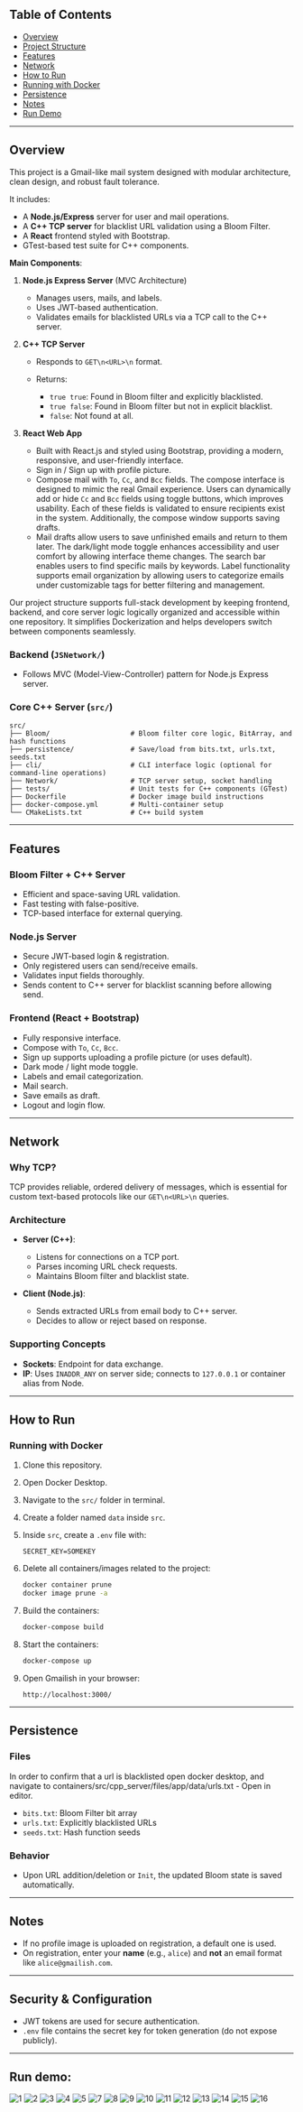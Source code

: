 ## Table of Contents

* [Overview](#overview)
* [Project Structure](#project-structure)
* [Features](#features)
* [Network](#network)
* [How to Run](#how-to-run)
* [Running with Docker](#running-with-docker)
* [Persistence](#persistence)
* [Notes](#notes)
* [Run Demo](#rundemo)

---

## Overview

This project is a Gmail-like mail system designed with modular architecture, clean design, and robust fault tolerance.

It includes:

* A **Node.js/Express** server for user and mail operations.
* A **C++ TCP server** for blacklist URL validation using a Bloom Filter.
* A **React** frontend styled with Bootstrap.
* GTest-based test suite for C++ components.

**Main Components**:

1. **Node.js Express Server** (MVC Architecture)

   * Manages users, mails, and labels.
   * Uses JWT-based authentication.
   * Validates emails for blacklisted URLs via a TCP call to the C++ server.

2. **C++ TCP Server**

   * Responds to `GET\n<URL>\n` format.
   * Returns:

     * `true true`: Found in Bloom filter and explicitly blacklisted.
     * `true false`: Found in Bloom filter but not in explicit blacklist.
     * `false`: Not found at all.

3. **React Web App**

   * Built with React.js and styled using Bootstrap, providing a modern, responsive, and user-friendly interface.
   * Sign in / Sign up with profile picture.
   * Compose mail with `To`, `Cc`, and `Bcc` fields. The compose interface is designed to mimic the real Gmail experience. Users can dynamically add or hide `Cc` and `Bcc` fields using toggle buttons, which improves usability. Each of these fields is validated to ensure recipients exist in the system. Additionally, the compose window supports saving drafts.
   * Mail drafts allow users to save unfinished emails and return to them later. The dark/light mode toggle enhances accessibility and user comfort by allowing interface theme changes. The search bar enables users to find specific mails by keywords. Label functionality supports email organization by allowing users to categorize emails under customizable tags for better filtering and management.


Our project structure supports full-stack development by keeping frontend, backend, and core server logic logically organized and accessible within one repository. It simplifies Dockerization and helps developers switch between components seamlessly.

### Backend (`JSNetwork/`)

* Follows MVC (Model-View-Controller) pattern for Node.js Express server.

### Core C++ Server (`src/`)

```
src/
├── Bloom/                    # Bloom filter core logic, BitArray, and hash functions
├── persistence/              # Save/load from bits.txt, urls.txt, seeds.txt
├── cli/                      # CLI interface logic (optional for command-line operations)
├── Network/                  # TCP server setup, socket handling
├── tests/                    # Unit tests for C++ components (GTest)
├── Dockerfile                # Docker image build instructions
├── docker-compose.yml        # Multi-container setup
└── CMakeLists.txt            # C++ build system
```

---

## Features

### Bloom Filter + C++ Server

* Efficient and space-saving URL validation.
* Fast testing with false-positive.
* TCP-based interface for external querying.

### Node.js Server

* Secure JWT-based login & registration.
* Only registered users can send/receive emails.
* Validates input fields thoroughly.
* Sends content to C++ server for blacklist scanning before allowing send.

### Frontend (React + Bootstrap)

* Fully responsive interface.
* Compose with `To`, `Cc`, `Bcc`.
* Sign up supports uploading a profile picture (or uses default).
* Dark mode / light mode toggle.
* Labels and email categorization.
* Mail search.
* Save emails as draft.
* Logout and login flow.

---

## Network

### Why TCP?

TCP provides reliable, ordered delivery of messages, which is essential for custom text-based protocols like our `GET\n<URL>\n` queries.

### Architecture

* **Server (C++)**:

  * Listens for connections on a TCP port.
  * Parses incoming URL check requests.
  * Maintains Bloom filter and blacklist state.

* **Client (Node.js)**:

  * Sends extracted URLs from email body to C++ server.
  * Decides to allow or reject based on response.

### Supporting Concepts

* **Sockets**: Endpoint for data exchange.
* **IP**: Uses `INADDR_ANY` on server side; connects to `127.0.0.1` or container alias from Node.

---

## How to Run

### Running with Docker

1. Clone this repository.
2. Open Docker Desktop.
3. Navigate to the `src/` folder in terminal.
4. Create a folder named `data` inside `src`.
5. Inside `src`, create a `.env` file with:

   ```env
   SECRET_KEY=SOMEKEY
   ```
6. Delete all containers/images related to the project:

   ```bash
   docker container prune
   docker image prune -a
   ```
7. Build the containers:

   ```bash
   docker-compose build
   ```
8. Start the containers:

   ```bash
   docker-compose up
   ```
9. Open Gmailish in your browser:

   ```
   http://localhost:3000/
   ```

---

## Persistence

### Files

In order to confirm that a url is blacklisted open docker desktop, and navigate to containers/src/cpp_server/files/app/data/urls.txt - Open in editor.
* `bits.txt`: Bloom Filter bit array
* `urls.txt`: Explicitly blacklisted URLs
* `seeds.txt`: Hash function seeds

### Behavior

* Upon URL addition/deletion or `Init`, the updated Bloom state is saved automatically.

---

## Notes

* If no profile image is uploaded on registration, a default one is used.
* On registration, enter your **name** (e.g., `alice`) and **not** an email format like `alice@gmailish.com`.

---

## Security & Configuration

* JWT tokens are used for secure authentication.
* `.env` file contains the secret key for token generation (do not expose publicly).

---

## Run demo:
![1](https://github.com/user-attachments/assets/dcd994ef-0385-464f-b897-489c2a5191cc)
![2](https://github.com/user-attachments/assets/f903ca05-dcd0-4677-b991-c3c656c229f0)
![3](https://github.com/user-attachments/assets/f599f14f-51bc-4c55-89cb-45dfa7f65ee1)
![4](https://github.com/user-attachments/assets/aebc39ba-89b2-43e7-b086-f34a6aa96908)
![5](https://github.com/user-attachments/assets/343d3385-3dcb-4566-8bfd-428029d3f95e)
![7](https://github.com/user-attachments/assets/2d2cbc7a-3953-4ddf-b0e4-f2d4331e2e81)
![8](https://github.com/user-attachments/assets/aa96e0a5-0650-4c67-a95e-7445ee0f179d)
![9](https://github.com/user-attachments/assets/9373b172-5755-4413-814a-f81d8ecd9bb2)
![10](https://github.com/user-attachments/assets/16c6616b-6c24-43c8-a1e0-548f70ebad49)
![11](https://github.com/user-attachments/assets/f7c85406-b4e2-4eea-befe-a0f1adef55cc)
![12](https://github.com/user-attachments/assets/9cdd9c03-b563-4b8b-a78f-ca51df463914)
![13](https://github.com/user-attachments/assets/9ebecd3e-6bc4-4dbf-9d08-07b7c9d28a12)
![14](https://github.com/user-attachments/assets/f03540c3-e17b-48e2-a521-e54258301623)
![15](https://github.com/user-attachments/assets/c4817030-38f4-431b-9eb3-5de9c643f79d)
![16](https://github.com/user-attachments/assets/6aa86a64-db44-4dec-bc10-a974255bff9c)












